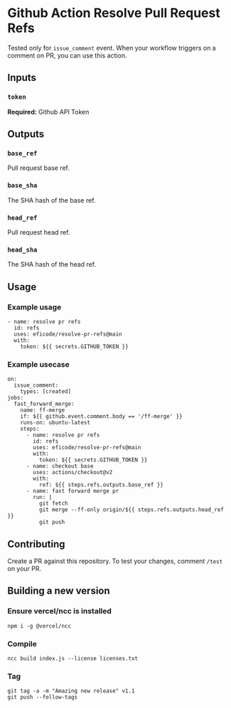 # Github Action Resolve Pull Request Refs

Tested only for `issue_comment` event. When your workflow triggers on a comment on PR, you can use this action.

## Inputs

### `token`
**Required:** Github API Token

## Outputs

### `base_ref`
Pull request base ref.

### `base_sha`
The SHA hash of the base ref.

### `head_ref`
Pull request head ref.

### `head_sha`
The SHA hash of the head ref.

## Usage

### Example usage
```
- name: resolve pr refs
  id: refs
  uses: eficode/resolve-pr-refs@main
  with:
    token: ${{ secrets.GITHUB_TOKEN }}
```

### Example usecase
```
on:
  issue_comment:
    types: [created]
jobs:
  fast_forward_merge:
    name: ff-merge
    if: ${{ github.event.comment.body == '/ff-merge' }}
    runs-on: ubuntu-latest
    steps:
      - name: resolve pr refs
        id: refs
        uses: eficode/resolve-pr-refs@main
        with:
          token: ${{ secrets.GITHUB_TOKEN }}
      - name: checkout base
        uses: actions/checkout@v2
        with:
          ref: ${{ steps.refs.outputs.base_ref }}
      - name: fast forward merge pr
        run: |
          git fetch
          git merge --ff-only origin/${{ steps.refs.outputs.head_ref }}
          git push
```

## Contributing

Create a PR against this repository. To test your changes, comment `/test` on your PR.

## Building a new version

### Ensure vercel/ncc is installed
```
npm i -g @vercel/ncc
```

### Compile
```
ncc build index.js --license licenses.txt
```

### Tag
```
git tag -a -m "Amazing new release" v1.1
git push --follow-tags
```
